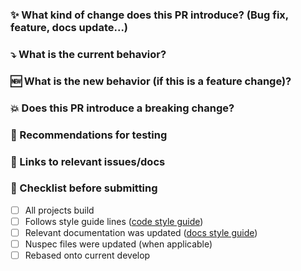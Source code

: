 ### :sparkles: What kind of change does this PR introduce? (Bug fix, feature, docs update...)


### :arrow_heading_down: What is the current behavior?


### :new: What is the new behavior (if this is a feature change)?


### :boom: Does this PR introduce a breaking change?


### :bug: Recommendations for testing


### :memo: Links to relevant issues/docs


### :thinking: Checklist before submitting

- [ ] All projects build
- [ ] Follows style guide lines ([code style guide](https://github.com/MvvmCross/MvvmCross#code-style-guidelines))
- [ ] Relevant documentation was updated ([docs style guide](https://www.mvvmcross.com/documentation/contribute/mvvmcross-docs-style-guide))
- [ ] Nuspec files were updated (when applicable)
- [ ] Rebased onto current develop

